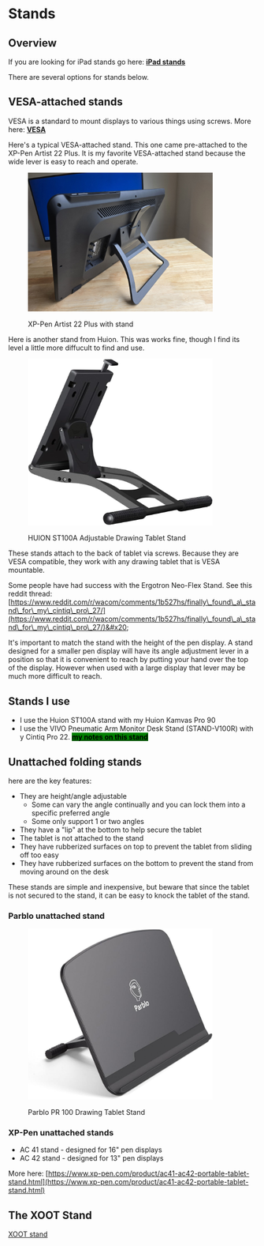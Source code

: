 # Stands

## Overview

If you are looking for iPad stands go here: [**iPad stands**](https://www.amazon.com/HUION-Adjustable-Drawing-Displays-Suitable/dp/B09C5YJFGS)

There are several options for stands below.

## VESA-attached stands&#x20;

VESA is a standard to mount displays to various things using screws. More here: [**VESA**](../../technology/vesa.md)

Here's a typical VESA-attached stand. This one came pre-attached to the XP-Pen Artist 22 Plus. It is my favorite VESA-attached stand because the wide lever is easy to reach and operate. &#x20;

<div align="left">

<figure><img src="../../.gitbook/assets/20240528_113803.jpg" alt="" width="375"><figcaption><p>XP-Pen Artist 22 Plus with stand </p></figcaption></figure>

</div>



Here is another stand from Huion. This was works fine, though I find its level a little more diffucult to find and use.

<div align="left">

<figure><img src="../../.gitbook/assets/image (79).png" alt="" width="375"><figcaption><p>HUION ST100A Adjustable Drawing Tablet Stand</p></figcaption></figure>

</div>



These stands attach to the back of tablet via screws. Because they are VESA compatible, they work with any drawing tablet that is VESA mountable.

Some people have had success with the Ergotron Neo-Flex Stand. See this reddit thread: [https://www.reddit.com/r/wacom/comments/1b527hs/finally\_found\_a\_stand\_for\_my\_cintiq\_pro\_27/](https://www.reddit.com/r/wacom/comments/1b527hs/finally\_found\_a\_stand\_for\_my\_cintiq\_pro\_27/)&#x20;

It's important to match the stand with the height of the pen display. A stand designed for a smaller pen display will have its angle adjustment lever in a position so that it is convenient to reach by putting your hand over the top of the display. However when used with a large display that lever may be much more difficult to reach.

## Stands I use

* I use the Huion ST100A stand with my Huion Kamvas Pro 90
* I use the VIVO Pneumatic Arm Monitor Desk Stand (STAND-V100R) with y Cintiq Pro 22. [<mark style="background-color:green;">**my notes on this stand**</mark>](7p-notes-vivo-pneumatic-arm-monitor-desk-stand-stand-v100r.md)

## Unattached folding stands

here are the key features:

* They are height/angle adjustable
  * Some can vary the angle continually and you can lock them into a specific preferred angle
  * Some only support 1 or two angles&#x20;
* They have a "lip" at the bottom to help secure the tablet
* The tablet is not attached to the stand
* They have rubberized surfaces on top to prevent the tablet from sliding off too easy
* They have rubberized surfaces on the bottom to prevent the stand from moving around on the desk&#x20;

These stands are simple and inexpensive, but beware that since the tablet is not secured to the stand, it can be easy to knock the tablet of the stand.

### Parblo unattached stand



<div align="left">

<figure><img src="../../.gitbook/assets/image (78).png" alt="" width="375"><figcaption><p>Parblo PR 100 Drawing Tablet Stand</p></figcaption></figure>

</div>

### XP-Pen unattached stands

* AC 41 stand - designed for 16" pen displays
* AC 42 stand - designed for 13" pen displays

More here: [https://www.xp-pen.com/product/ac41-ac42-portable-tablet-stand.html](https://www.xp-pen.com/product/ac41-ac42-portable-tablet-stand.html)

## The XOOT Stand

[XOOT stand](xoot-stand.md)





